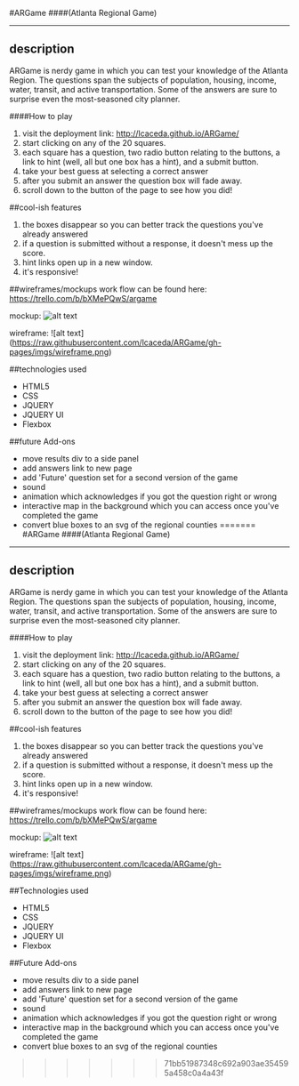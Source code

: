 #ARGame ####(Atlanta Regional Game)___## descriptionARGame is nerdy game in which you can test your knowledge of the Atlanta Region. The questions span the subjects of population, housing, income, water, transit, and active transportation. Some of the answers are sure to surprise even the most-seasoned city planner.####How to play1. visit the deployment link: <http://lcaceda.github.io/ARGame/>2. start clicking on any of the 20 squares. 3. each square has a question, two radio button relating to the buttons, a link to hint (well, all but one box has a hint), and a submit button.4. take your best guess at selecting a correct answer5. after you submit an answer the question box will fade away.6. scroll down to the button of the page to see how you did!##cool-ish features1. the boxes disappear so you can better track the questions you've already answered2. if a question is submitted without a response, it doesn't mess up the score.3. hint links open up in a new window.4. it's responsive!##wireframes/mockupswork flow can be found here: <https://trello.com/b/bXMePQwS/argame>mockup:![alt text](https://trello-attachments.s3.amazonaws.com/56faebafbccd6cb7aa044a9f/82x109/317cc1c23cd081e69e0a9a9ffb168cfb/sketch-01.png)wireframe:![alt text] (https://raw.githubusercontent.com/lcaceda/ARGame/gh-pages/imgs/wireframe.png)##technologies used- HTML5- CSS- JQUERY- JQUERY UI- Flexbox##future Add-ons - move results div to a side panel - add answers link to new page - add 'Future' question set for a second version of the game - sound - animation which acknowledges if you got the question right or wrong - interactive map in the background which you can access once you've completed the game - convert blue boxes to an svg of the regional counties
=======
#ARGame ####(Atlanta Regional Game)___## descriptionARGame is nerdy game in which you can test your knowledge of the Atlanta Region. The questions span the subjects of population, housing, income, water, transit, and active transportation. Some of the answers are sure to surprise even the most-seasoned city planner.####How to play1. visit the deployment link: <http://lcaceda.github.io/ARGame/>2. start clicking on any of the 20 squares. 3. each square has a question, two radio button relating to the buttons, a link to hint (well, all but one box has a hint), and a submit button.4. take your best guess at selecting a correct answer5. after you submit an answer the question box will fade away.6. scroll down to the button of the page to see how you did!##cool-ish features1. the boxes disappear so you can better track the questions you've already answered2. if a question is submitted without a response, it doesn't mess up the score.3. hint links open up in a new window.4. it's responsive!##wireframes/mockupswork flow can be found here: <https://trello.com/b/bXMePQwS/argame>mockup:![alt text](https://trello-attachments.s3.amazonaws.com/56faebafbccd6cb7aa044a9f/328x438/5dbf6bed2527af9f5b124cd28de7c85a/sketch-01.png)wireframe:![alt text] (https://raw.githubusercontent.com/lcaceda/ARGame/gh-pages/imgs/wireframe.png)##Technologies used- HTML5- CSS- JQUERY- JQUERY UI- Flexbox##Future Add-ons - move results div to a side panel - add answers link to new page - add 'Future' question set for a second version of the game - sound - animation which acknowledges if you got the question right or wrong - interactive map in the background which you can access once you've completed the game - convert blue boxes to an svg of the regional counties
>>>>>>> 71bb51987348c692a903ae354595a458c0a4a43f
